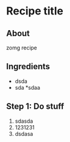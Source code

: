 # Recipe title

## About

zomg recipe

## Ingredients

* dsda
* sda
*sdaa

## Step 1: Do stuff

1. sdasda
2. 1231231
3. dsdasa
